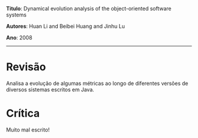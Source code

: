 **Titulo**: Dynamical evolution analysis of the object-oriented software systems

**Autores**: Huan Li and Beibei Huang and Jinhu Lu

**Ano**: 2008


---


# Revisão #

Analisa a evolução de algumas métricas ao longo de diferentes versões de diversos sistemas escritos em Java.

# Crítica #

Muito mal escrito!
